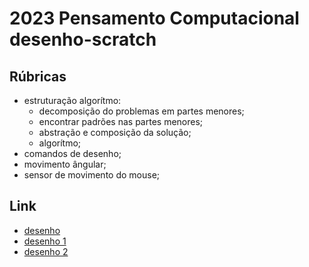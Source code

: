 # 2023 Pensamento Computacional desenho-scratch

## Rúbricas

* estruturação algorítmo:
  * decomposição do problemas em partes menores;
  * encontrar padrões nas partes menores;
  * abstração e composição da solução;
  * algorítmo;
* comandos de desenho;
* movimento ângular;
* sensor de movimento do mouse;

## Link
* [desenho](https://scratch.mit.edu/projects/874122968)
* [desenho 1](https://scratch.mit.edu/projects/874138960)
* [desenho 2](https://scratch.mit.edu/projects/874140596)
